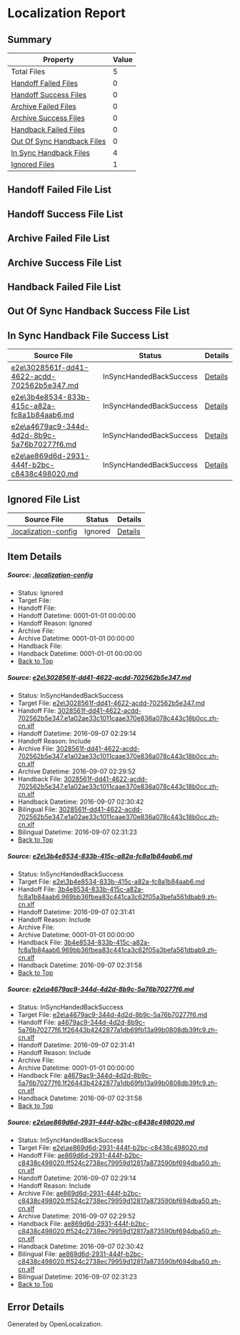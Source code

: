 # <a name='report-top'></a> Localization Report

## Summary
 Property | Value 
 -------- | ----- 
 Total Files | 5
[ Handoff Failed Files ](#handoff-failed-list)| 0
[ Handoff Success Files ](#handoff-success-list)| 0
[ Archive Failed Files ](#archive-failed-list)| 0
[ Archive Success Files ](#archive-success-list)| 0
[ Handback Failed Files ](#handback-failed-list)| 0
[ Out Of Sync Handback Files ](#outofsync-handback-success-list)| 0
[ In Sync Handback Files ](#insync-handback-success-list)| 4
[ Ignored Files ](#ignored-list)| 1

## <a name='handoff-failed-list'></a> Handoff Failed File List

## <a name='handoff-success-list'></a> Handoff Success File List

## <a name='archive-failed-list'></a> Archive Failed File List

## <a name='archive-success-list'></a> Archive Success File List

## <a name='handback-failed-list'></a> Handback Failed File List

## <a name='outofsync-handback-success-list'></a> Out Of Sync Handback Success File List

## <a name='insync-handback-success-list'></a> In Sync Handback File Success List
 Source File | Status | Details 
 ----------- | ------ | ------- 
 [e2e\3028561f-dd41-4622-acdd-702562b5e347.md](https://github.com/OpenLocalizationTestOrg/ol-test0/blob/fdd1866c147eea8d11b8f505b6b8d994bd634dd7/e2e/3028561f-dd41-4622-acdd-702562b5e347.md) | InSyncHandedBackSuccess | [Details](#c8cb8d99b7ac2825de12577d15e28e3a8b5a65581)
 [e2e\3b4e8534-833b-415c-a82a-fc8a1b84aab6.md](https://github.com/OpenLocalizationTestOrg/ol-test0/blob/d9d0b5468c0f852b53066a8a42ac34a7391913bd/e2e/3b4e8534-833b-415c-a82a-fc8a1b84aab6.md) | InSyncHandedBackSuccess | [Details](#454e2d9ed77ce9d224b4763a5c3aa76ce6543e4b2)
 [e2e\a4679ac9-344d-4d2d-8b9c-5a76b70277f6.md](https://github.com/OpenLocalizationTestOrg/ol-test0/blob/d9d0b5468c0f852b53066a8a42ac34a7391913bd/e2e/a4679ac9-344d-4d2d-8b9c-5a76b70277f6.md) | InSyncHandedBackSuccess | [Details](#f49f5d56474ef2d1d6e279e50756fb88558950233)
 [e2e\ae869d6d-2931-444f-b2bc-c8438c498020.md](https://github.com/OpenLocalizationTestOrg/ol-test0/blob/fdd1866c147eea8d11b8f505b6b8d994bd634dd7/e2e/ae869d6d-2931-444f-b2bc-c8438c498020.md) | InSyncHandedBackSuccess | [Details](#edd5cb976c7387eba7dcb67a2cd749824f5587d64)

## <a name='ignored-list'></a> Ignored File List
 Source File | Status | Details 
 ----------- | ------ | ------- 
 [.localization-config](https://github.com/OpenLocalizationTestOrg/ol-test0/blob/d9d0b5468c0f852b53066a8a42ac34a7391913bd/.localization-config) | Ignored | [Details](#3d4f252ac210baf56311d7e97dcc2db10974dbd20)

## Item Details
##### <a name='3d4f252ac210baf56311d7e97dcc2db10974dbd20'></a> Source: [.localization-config](https://github.com/OpenLocalizationTestOrg/ol-test0/blob/d9d0b5468c0f852b53066a8a42ac34a7391913bd/.localization-config)
* Status: Ignored
* Target File: 
* Handoff File: 
* Handoff Datetime: 0001-01-01 00:00:00
* Handoff Reason: Ignored
* Archive File: 
* Archive Datetime: 0001-01-01 00:00:00
* Handback File: 
* Handback Datetime: 0001-01-01 00:00:00
* [Back to Top](#report-top)

##### <a name='c8cb8d99b7ac2825de12577d15e28e3a8b5a65581'></a> Source: [e2e\3028561f-dd41-4622-acdd-702562b5e347.md](https://github.com/OpenLocalizationTestOrg/ol-test0/blob/fdd1866c147eea8d11b8f505b6b8d994bd634dd7/e2e/3028561f-dd41-4622-acdd-702562b5e347.md)
* Status: InSyncHandedBackSuccess
* Target File: [e2e\3028561f-dd41-4622-acdd-702562b5e347.md](https://github.com/OpenLocalizationTestOrg/ol-test0-zhcn/blob/58d38c9ce59e496cf5860b7034ff3376a1e1b896/e2e/3028561f-dd41-4622-acdd-702562b5e347.md)
* Handoff File: [3028561f-dd41-4622-acdd-702562b5e347.e1a02ae33c1011caae370e836a078c443c18b0cc.zh-cn.xlf](https://github.com/OpenLocalizationTestOrg/ol-test0-handoff/blob/d6b7c73bb8632a5e701689527951d48830a3f303/ol-handoff/OpenLocalizationTestOrg/ol-test0-zhcn/ci/ht/3028561f-dd41-4622-acdd-702562b5e347.e1a02ae33c1011caae370e836a078c443c18b0cc.zh-cn.xlf)
* Handoff Datetime: 2016-09-07 02:29:14
* Handoff Reason: Include
* Archive File: [3028561f-dd41-4622-acdd-702562b5e347.e1a02ae33c1011caae370e836a078c443c18b0cc.zh-cn.xlf](https://github.com/OpenLocalizationTestOrg/ol-test0-handoff/blob/8820692a75ab53dc10531d0e61fcd4de979ae798/ol-archive/OpenLocalizationTestOrg/ol-test0-zhcn/ci/ht/3028561f-dd41-4622-acdd-702562b5e347.e1a02ae33c1011caae370e836a078c443c18b0cc.zh-cn.xlf)
* Archive Datetime: 2016-09-07 02:29:52
* Handback File: [3028561f-dd41-4622-acdd-702562b5e347.e1a02ae33c1011caae370e836a078c443c18b0cc.zh-cn.xlf](https://github.com/OpenLocalizationTestOrg/ol-test0-handback/blob/ae2f50407e5de470a59c7a9b62ae5c479354de6d/ol-handback/OpenLocalizationTestOrg/ol-test0-zhcn/ci/ht/3028561f-dd41-4622-acdd-702562b5e347.e1a02ae33c1011caae370e836a078c443c18b0cc.zh-cn.xlf)
* Handback Datetime: 2016-09-07 02:30:42
* Bilingual File: [3028561f-dd41-4622-acdd-702562b5e347.e1a02ae33c1011caae370e836a078c443c18b0cc.zh-cn.xlf](https://github.com/OpenLocalizationTestOrg/ol-test0-handback/blob/ae2f50407e5de470a59c7a9b62ae5c479354de6d/ol-handback/OpenLocalizationTestOrg/ol-test0-zhcn/ci/ht/3028561f-dd41-4622-acdd-702562b5e347.e1a02ae33c1011caae370e836a078c443c18b0cc.zh-cn.xlf)
* Bilingual Datetime: 2016-09-07 02:31:23
* [Back to Top](#report-top)

##### <a name='454e2d9ed77ce9d224b4763a5c3aa76ce6543e4b2'></a> Source: [e2e\3b4e8534-833b-415c-a82a-fc8a1b84aab6.md](https://github.com/OpenLocalizationTestOrg/ol-test0/blob/d9d0b5468c0f852b53066a8a42ac34a7391913bd/e2e/3b4e8534-833b-415c-a82a-fc8a1b84aab6.md)
* Status: InSyncHandedBackSuccess
* Target File: [e2e\3b4e8534-833b-415c-a82a-fc8a1b84aab6.md](https://github.com/OpenLocalizationTestOrg/ol-test0-zhcn/blob/189880b19d5cf99a0094e72878b3e7efad4ce81c/e2e/3b4e8534-833b-415c-a82a-fc8a1b84aab6.md)
* Handoff File: [3b4e8534-833b-415c-a82a-fc8a1b84aab6.969bb36fbea83c441ca3c62f05a3befa561dbab9.zh-cn.xlf](https://github.com/OpenLocalizationTestOrg/ol-test0-handoff/blob/34151489ef9165a56316f569d42004c8401af88f/ol-handoff/OpenLocalizationTestOrg/ol-test0-zhcn/ci/ht/3b4e8534-833b-415c-a82a-fc8a1b84aab6.969bb36fbea83c441ca3c62f05a3befa561dbab9.zh-cn.xlf)
* Handoff Datetime: 2016-09-07 02:31:41
* Handoff Reason: Include
* Archive File: 
* Archive Datetime: 0001-01-01 00:00:00
* Handback File: [3b4e8534-833b-415c-a82a-fc8a1b84aab6.969bb36fbea83c441ca3c62f05a3befa561dbab9.zh-cn.xlf](https://github.com/OpenLocalizationTestOrg/ol-test0-handback/blob/3cac694be1ce01e867d3589ee807c019b116f575/ol-handback/OpenLocalizationTestOrg/ol-test0-zhcn/ci/ht/3b4e8534-833b-415c-a82a-fc8a1b84aab6.969bb36fbea83c441ca3c62f05a3befa561dbab9.zh-cn.xlf)
* Handback Datetime: 2016-09-07 02:31:58
* [Back to Top](#report-top)

##### <a name='f49f5d56474ef2d1d6e279e50756fb88558950233'></a> Source: [e2e\a4679ac9-344d-4d2d-8b9c-5a76b70277f6.md](https://github.com/OpenLocalizationTestOrg/ol-test0/blob/d9d0b5468c0f852b53066a8a42ac34a7391913bd/e2e/a4679ac9-344d-4d2d-8b9c-5a76b70277f6.md)
* Status: InSyncHandedBackSuccess
* Target File: [e2e\a4679ac9-344d-4d2d-8b9c-5a76b70277f6.md](https://github.com/OpenLocalizationTestOrg/ol-test0-zhcn/blob/189880b19d5cf99a0094e72878b3e7efad4ce81c/e2e/a4679ac9-344d-4d2d-8b9c-5a76b70277f6.md)
* Handoff File: [a4679ac9-344d-4d2d-8b9c-5a76b70277f6.1f26443b4242877a1db69fb13a99b0808db39fc9.zh-cn.xlf](https://github.com/OpenLocalizationTestOrg/ol-test0-handoff/blob/34151489ef9165a56316f569d42004c8401af88f/ol-handoff/OpenLocalizationTestOrg/ol-test0-zhcn/ci/ht/a4679ac9-344d-4d2d-8b9c-5a76b70277f6.1f26443b4242877a1db69fb13a99b0808db39fc9.zh-cn.xlf)
* Handoff Datetime: 2016-09-07 02:31:41
* Handoff Reason: Include
* Archive File: 
* Archive Datetime: 0001-01-01 00:00:00
* Handback File: [a4679ac9-344d-4d2d-8b9c-5a76b70277f6.1f26443b4242877a1db69fb13a99b0808db39fc9.zh-cn.xlf](https://github.com/OpenLocalizationTestOrg/ol-test0-handback/blob/3cac694be1ce01e867d3589ee807c019b116f575/ol-handback/OpenLocalizationTestOrg/ol-test0-zhcn/ci/ht/a4679ac9-344d-4d2d-8b9c-5a76b70277f6.1f26443b4242877a1db69fb13a99b0808db39fc9.zh-cn.xlf)
* Handback Datetime: 2016-09-07 02:31:58
* [Back to Top](#report-top)

##### <a name='edd5cb976c7387eba7dcb67a2cd749824f5587d64'></a> Source: [e2e\ae869d6d-2931-444f-b2bc-c8438c498020.md](https://github.com/OpenLocalizationTestOrg/ol-test0/blob/fdd1866c147eea8d11b8f505b6b8d994bd634dd7/e2e/ae869d6d-2931-444f-b2bc-c8438c498020.md)
* Status: InSyncHandedBackSuccess
* Target File: [e2e\ae869d6d-2931-444f-b2bc-c8438c498020.md](https://github.com/OpenLocalizationTestOrg/ol-test0-zhcn/blob/58d38c9ce59e496cf5860b7034ff3376a1e1b896/e2e/ae869d6d-2931-444f-b2bc-c8438c498020.md)
* Handoff File: [ae869d6d-2931-444f-b2bc-c8438c498020.ff524c2738ec79959d12817a873590bf694dba50.zh-cn.xlf](https://github.com/OpenLocalizationTestOrg/ol-test0-handoff/blob/d6b7c73bb8632a5e701689527951d48830a3f303/ol-handoff/OpenLocalizationTestOrg/ol-test0-zhcn/ci/ht/ae869d6d-2931-444f-b2bc-c8438c498020.ff524c2738ec79959d12817a873590bf694dba50.zh-cn.xlf)
* Handoff Datetime: 2016-09-07 02:29:14
* Handoff Reason: Include
* Archive File: [ae869d6d-2931-444f-b2bc-c8438c498020.ff524c2738ec79959d12817a873590bf694dba50.zh-cn.xlf](https://github.com/OpenLocalizationTestOrg/ol-test0-handoff/blob/8820692a75ab53dc10531d0e61fcd4de979ae798/ol-archive/OpenLocalizationTestOrg/ol-test0-zhcn/ci/ht/ae869d6d-2931-444f-b2bc-c8438c498020.ff524c2738ec79959d12817a873590bf694dba50.zh-cn.xlf)
* Archive Datetime: 2016-09-07 02:29:52
* Handback File: [ae869d6d-2931-444f-b2bc-c8438c498020.ff524c2738ec79959d12817a873590bf694dba50.zh-cn.xlf](https://github.com/OpenLocalizationTestOrg/ol-test0-handback/blob/ae2f50407e5de470a59c7a9b62ae5c479354de6d/ol-handback/OpenLocalizationTestOrg/ol-test0-zhcn/ci/ht/ae869d6d-2931-444f-b2bc-c8438c498020.ff524c2738ec79959d12817a873590bf694dba50.zh-cn.xlf)
* Handback Datetime: 2016-09-07 02:30:42
* Bilingual File: [ae869d6d-2931-444f-b2bc-c8438c498020.ff524c2738ec79959d12817a873590bf694dba50.zh-cn.xlf](https://github.com/OpenLocalizationTestOrg/ol-test0-handback/blob/ae2f50407e5de470a59c7a9b62ae5c479354de6d/ol-handback/OpenLocalizationTestOrg/ol-test0-zhcn/ci/ht/ae869d6d-2931-444f-b2bc-c8438c498020.ff524c2738ec79959d12817a873590bf694dba50.zh-cn.xlf)
* Bilingual Datetime: 2016-09-07 02:31:23
* [Back to Top](#report-top)


## Error Details

Generated by OpenLocalization.
